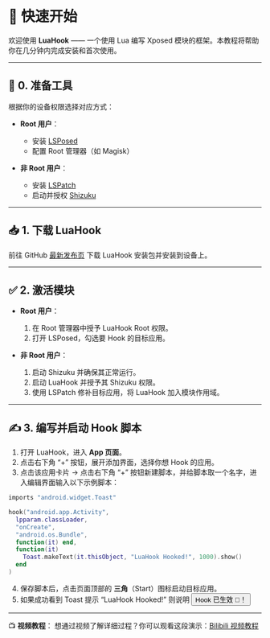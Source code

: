 # 🚀 快速开始

欢迎使用 **LuaHook** —— 一个使用 Lua 编写 Xposed 模块的框架。本教程将帮助你在几分钟内完成安装和首次使用。

---

## 🧰 0. 准备工具

根据你的设备权限选择对应方式：

- **Root 用户**：

  - 安装 [LSPosed](https://github.com/LSPosed/LSPosed)
  - 配置 Root 管理器（如 Magisk）
- **非 Root 用户**：

  - 安装 [LSPatch](https://github.com/LSPosed/LSPatch)
  - 启动并授权 [Shizuku](https://github.com/RikkaApps/Shizuku)

---

## 📥 1. 下载 LuaHook

前往 GitHub [最新发布页](https://github.com/KuLiPai/LuaHook/releases/latest) 下载 LuaHook 安装包并安装到设备上。

---

## ✅ 2. 激活模块

- **Root 用户**：

  1. 在 Root 管理器中授予 LuaHook Root 权限。
  2. 打开 LSPosed，勾选要 Hook 的目标应用。
- **非 Root 用户**：

  1. 启动 Shizuku 并确保其正常运行。
  2. 启动 LuaHook 并授予其 Shizuku 权限。
  3. 使用 LSPatch 修补目标应用，将 LuaHook 加入模块作用域。

---

## ✍️ 3. 编写并启动 Hook 脚本

1. 打开 LuaHook，进入 **App 页面**。
2. 点击右下角 “+” 按钮，展开添加界面，选择你想 Hook 的应用。
3. 点击该应用卡片 → 点击右下角 “+” 按钮新建脚本，并给脚本取一个名字，进入编辑界面输入以下示例脚本：

```lua
imports "android.widget.Toast"

hook("android.app.Activity",
  lpparam.classLoader,
  "onCreate",
  "android.os.Bundle",
  function(it) end,
  function(it)
    Toast.makeText(it.thisObject, "LuaHook Hooked!", 1000).show()
  end
)
```

4. 保存脚本后，点击页面顶部的 **三角**（Start）图标启动目标应用。
5. 如果成功看到 Toast 提示 “LuaHook Hooked!” 则说明 <button id="firework">Hook 已生效 🎉！</button>

---

📺 **视频教程**：
想通过视频了解详细过程？你可以观看这段演示：[Bilibili 视频教程](https://www.bilibili.com/video/BV16njCz1Eyw/?share_source=copy_web&vd_source=002efab470a9b210cf443ba711f9d39a)
